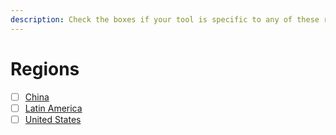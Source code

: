 ```yaml
---
description: Check the boxes if your tool is specific to any of these regions
---
```

# Regions

* [ ] [China](https://bellingcat.gitbook.io/toolkit/regions/china)
* [ ] [Latin America](https://bellingcat.gitbook.io/toolkit/regions/latin-america)
* [ ] [United States](https://bellingcat.gitbook.io/toolkit/regions/us)
